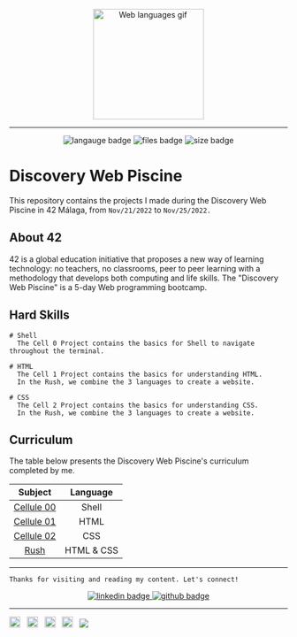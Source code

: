 <p align="center"> 
	<img src="https://media4.giphy.com/media/fuJPZBIIqzbt1kAYVc/200w.gif?cid=6c09b9526px8ujt1gnpdo0e3vh47rscq6pqg44k4ykm8zljx&rid=200w.gif&ct=g" alt="Web languages gif" height="200px" length="200px" /> 
</p>

<hr>
<p align="center">
<img src="https://img.shields.io/github/languages/count/silvinarossatti/42Discovery-web?style=for-the-badge" alt="langauge badge">
<img src="https://img.shields.io/github/directory-file-count/silvinarossatti/42Discovery-web?style=for-the-badge" alt="files badge">
<img src="https://img.shields.io/github/languages/code-size/silvinarossatti/42Discovery-Web?style=for-the-badge" alt="size badge">
</p>

# Discovery Web Piscine
This repository contains the projects I made during the Discovery Web Piscine in 42 Málaga, from ```Nov/21/2022``` to ```Nov/25/2022.```

## About 42

42 is a global education initiative that proposes a new way of learning technology: no teachers,
no classrooms, peer to peer learning with a methodology that develops both computing and life skills. 
The "Discovery Web Piscine" is a 5-day Web programming bootcamp.

## Hard Skills

```
# Shell
  The Cell 0 Project contains the basics for Shell to navigate throughout the terminal.
  
# HTML
  The Cell 1 Project contains the basics for understanding HTML.
  In the Rush, we combine the 3 languages to create a website.
  
# CSS
  The Cell 2 Project contains the basics for understanding CSS.
  In the Rush, we combine the 3 languages to create a website.

```

## Curriculum

The table below presents the Discovery Web Piscine's curriculum completed by me.

| Subject  | Language |
| :------: | :------: |
| <a href="https://github.com/silvinarossatti/42Discovery-Web/tree/master/cell0"> Cellule 00 </a> |  Shell   |
| <a href="https://github.com/silvinarossatti/42Discovery-Web/tree/master/cell1"> Cellule 01 </a> |  HTML   | 
| <a href="https://github.com/silvinarossatti/42Discovery-Web/tree/master/cell2"> Cellule 02 </a> |  CSS   | 
| <a href="https://github.com/silvinarossatti/42Discovery-Web/tree/master/rush"> Rush </a> |  HTML & CSS   | 

<hr>

``` Thanks for visiting and reading my content. Let's connect! ```
<p align="center"> 
<a href="https://www.linkedin.com/in/silvinarossatti/"> <img src="https://img.shields.io/badge/LinkedIn-0077B5?style=for-the-badge&logo=linkedin&logoColor=white" alt="linkedin badge"> </a>
<a href="https://github.com/silvinarossatti"> <img src="https://img.shields.io/badge/GitHub-100000?style=for-the-badge&logo=github&logoColor=white" alt="github badge"> </a>
</p>

<hr>
<a href="https://www.linkedin.com/in/rossattism/"><img src="https://github.com/gauravghongde/social-icons/blob/master/PNG/Black/LinkedIN_black.png?raw=true" alt="Linkedin Logo" style="width: 20px; height: 20px" /></a> &nbsp;
<a href="https://github.com/RossattiSM"><img src="https://github.com/gauravghongde/social-icons/blob/master/PNG/Black/Github_black.png?raw=true" alt="GitHub logo" style="width: 20px; height: 20px" /></a> &nbsp;
<a href="https://open.spotify.com/user/21bih47uzlxunyyi4gbbvyvty"><img src="https://github.com/gauravghongde/social-icons/blob/master/PNG/Black/Spotify_black.png?raw=true" alt="Spotify logo" style="width: 20px; height: 20px" /></a> &nbsp;
<a href="mailto:smrossatti@gmail.com"><img src="https://github.com/gauravghongde/social-icons/blob/master/PNG/Black/Gmail_black.png?raw=true" alt="GMAIL logo" style="width: 20px; height: 20px" /></a> &nbsp;
<a href="https://shields.io/"><img src="https://img.shields.io/badge/Made with-♥-black" /></a>
